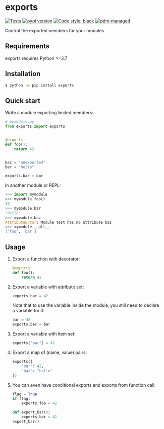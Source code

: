 # exports

[![Tests](https://github.com/frostming/exports/workflows/Tests/badge.svg)](https://github.com/frostming/exports/actions?query=workflow%3Aci)
[![pypi version](https://img.shields.io/pypi/v/exports.svg)](https://pypi.org/project/exports/)
[![Code style: black](https://img.shields.io/badge/code%20style-black-000000.svg)](https://github.com/psf/black)
[![pdm-managed](https://img.shields.io/badge/pdm-managed-blueviolet)](https://pdm.fming.dev)

Control the exported members for your modules

## Requirements

exports requires Python >=3.7

## Installation

```bash
$ python -m pip install exports
```

## Quick start

Write a module exporting limited members:

```python
# mymodule.py
from exports import exports


@exports
def foo():
    return 42


baz = "unexported"
bar = "hello"

exports.bar = bar
```

In another module or REPL:

```python
>>> import mymodule
>>> mymodule.foo()
42
>>> mymodule.bar
"hello"
>>> mymodule.baz
AttributeError: Module test has no attribute baz
>>> mymodule.__all__
['foo', 'bar']
```

## Usage

1. Export a function with decorator:

   ```python
   @exports
   def foo():
       return 42
   ```

2. Export a variable with attribute set:

   ```python
   exports.bar = 42
   ```

   Note that to use the variable inside the module, you still need to declare a variable for it:

   ```python
   bar = 42
   exports.bar = bar
   ```

3. Export a variable with item set:

   ```python
   exports["bar"] = 42
   ```

4. Export a map of (name, value) pairs:

   ```python
   exports({
       "bar": 42,
       "baz": "hello"
   })
   ```

5. You can even have conditional exports and exports from function call:

   ```python
   flag = True
   if flag:
       exports.foo = 42

   def export_bar():
       exports.bar = 42
   export_bar()
   ```
